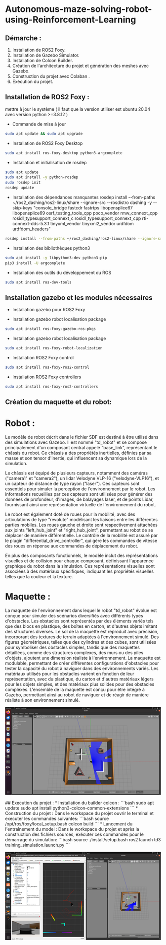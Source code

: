 # Autonomous-maze-solving-robot-using-Reinforcement-Learning
  ## Démarche :
1. Installation de ROS2 Foxy.
2.	Installation de Gazebo Simulator.
3. Installation de Colcon  Builder.
4.	Création de l'architecture du projet et génération des meshes avec Gazebo.
5.	Construction du projet avec Colaban .
6.	Exécution du projet.

  ## Installation de ROS2 Foxy :
mettre à jour le système ( il faut que la version utiliser est ubuntu 20.04 avec version python >=3.8.12 )
* Commande de mise à jour
```bash
sudo apt update && sudo apt upgrade
```
* Installation de ROS2 Foxy Desktop
```bash
sudo apt install ros-foxy-desktop python3-argcomplete
```
* Installation et initialisation de rosdep
```bash
sudo apt update
sudo apt install -y python-rosdep
sudo rosdep init
rosdep update
```
* Installation des dépendances manquantes 
rosdep install --from-paths ~/ros2_dashing/ros2-linux/share --ignore-src --rosdistro dashing -y --skip-keys "console_bridge fastcdr fastrtps libopensplice67 libopensplice69 osrf_testing_tools_cpp poco_vendor rmw_connext_cpp rosidl_typesupport_connext_c rosidl_typesupport_connext_cpp rti-connext-dds-5.3.1 tinyxml_vendor tinyxml2_vendor urdfdom urdfdom_headers"
```bash
rosdep install --from-paths ~/ros2_dashing/ros2-linux/share --ignore-src --rosdistro dashing -y --skip-keys "console_bridge fastcdr fastrtps libopensplice67 libopensplice69 osrf_testing_tools_cpp poco_vendor rmw_connext_cpp rosidl_typesupport_connext_c rosidl_typesupport_connext_cpp rti-connext-dds-5.3.1 tinyxml_vendor tinyxml2_vendor urdfdom urdfdom_headers"
```
* Installation des bibliothèques python3
```bash
sudo apt install -y libpython3-dev python3-pip
pip3 install -U argcomplete
```
* Installation des outils du développement du ROS
```bash
sudo apt install ros-dev-tools
```
  ## Installation gazebo et les modules nécessaires
* Installation gazebo pour ROS2 Foxy
  
* Installation gazebo robot localisation package
```bash
sudo apt install ros-foxy-gazebo-ros-pkgs
```
* Installation gazebo robot localisation package
```bash
sudo apt install ros-foxy-robot-localization
```
* Installation ROS2 Foxy control
```bash
sudo apt install ros-foxy-ros2-control
```
* Installation ROS2 Foxy controllers
```bash
sudo apt install ros-foxy-ros2-controllers
```
  ## Création du maquette et du robot:
   # Robot :
 Le modèle de robot décrit dans le fichier SDF est destiné à être utilisé dans des simulations avec Gazebo. Il est nommé "td_robot" et se compose principalement d'un composant central appelé "base_link", représentant le châssis du robot. Ce châssis a des propriétés inertielles, définies par sa masse et son tensor d'inertie, qui influencent sa dynamique lors de la simulation.

Le châssis est équipé de plusieurs capteurs, notamment des caméras ("camera1" et "camera2"), un lidar Velodyne VLP-16 ("velodyne-VLP16"), et un capteur de distance de type rayon ("laser"). Ces capteurs sont essentiels pour simuler la perception de l'environnement par le robot. Les informations recueillies par ces capteurs sont utilisées pour générer des données de profondeur, d'images, de balayages laser, et de points Lidar, fournissant ainsi une représentation virtuelle de l'environnement du robot.

Le robot est également doté de roues pour la mobilité, avec des articulations de type "revolute" modélisant les liaisons entre les différentes parties mobiles. Les roues gauche et droite sont respectivement attachées aux joints "left_hub_joint" et "right_hub_joint", permettant au robot de se déplacer de manière différentielle. Le contrôle de la mobilité est assuré par le plugin "differential_drive_controller", qui gère les commandes de vitesse des roues en réponse aux commandes de déplacement du robot.

En plus des composants fonctionnels, le modèle inclut des représentations visuelles et de collision pour chaque composant, définissant l'apparence graphique du robot dans la simulation. Ces représentations visuelles sont associées à des matériaux spécifiques, indiquant les propriétés visuelles telles que la couleur et la texture.
  # Maquette :
 La maquette de l'environnement dans lequel le robot "td_robot" évolue est conçue pour simuler des scénarios diversifiés avec différents types d'obstacles. Les obstacles sont représentés par des éléments variés tels que des blocs en plastique, des boîtes en carton, et d'autres objets imitant des structures diverses. Le sol de la maquette est reproduit avec précision, incorporant des textures de terrain adaptées à l'environnement simulé. Des figures géométriques, telles que des cylindres et des cubes, sont utilisées pour symboliser des obstacles simples, tandis que des maquettes détaillées, comme des structures complexes, des murs ou des piles d'objets, ajoutent une dimension réaliste à l'environnement. La maquette est modulable, permettant de créer différentes configurations d'obstacles pour tester la capacité du robot à naviguer dans des environnements variés. Les matériaux utilisés pour les obstacles varient en fonction de leur représentation, avec du plastique, du carton et d'autres matériaux légers pour les objets simples, et des matériaux plus solides pour des obstacles complexes. L'ensemble de la maquette est conçu pour être intégré à Gazebo, permettant ainsi au robot de naviguer et de réagir de manière réaliste à son environnement simulé.
<p align="center">
  <img src="files/image1.png" alt="world" />
</p>
  ## Execution du projet :
* Installation du builder colcon :
 ```bash
sudo apt update
sudo apt install python3-colcon-common-extensions
 ```
* Construction du projet :
Dans le workspace du projet ouvrir le terminal et executer les commandes suivantes:
```bash
source /opt/ros/foxy/local_setup.bash
colcon build
```
* Lancement du l'entraînement du model :
Dans le workspace du projet et après la construction des fichiers sources, exécuter ces commandes pour le démarrage du simulation:
```bash
source ./install/setup.bash
ros2 launch td3 training_simulation.launch.py
```
<p align="center">
  <img src="files/image2.png" alt="Simulation" />
</p>
